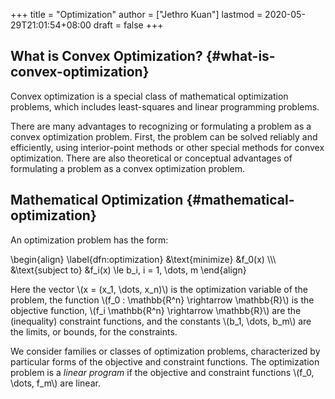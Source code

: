 +++
title = "Optimization"
author = ["Jethro Kuan"]
lastmod = 2020-05-29T21:01:54+08:00
draft = false
+++

## What is Convex Optimization? {#what-is-convex-optimization}

Convex optimization is a special class of mathematical optimization
problems, which includes least-squares and linear programming
problems.

There are many advantages to recognizing or formulating a problem as a
convex optimization problem. First, the problem can be solved reliably
and efficiently, using interior-point methods or other special methods
for convex optimization. There are also theoretical or conceptual
advantages of formulating a problem as a convex optimization problem.

## Mathematical Optimization {#mathematical-optimization}

An optimization problem has the form:

\begin{align} \label{dfn:optimization}
&\text{minimize} &f_0(x) \\\\\\
&\text{subject to} &f_i(x) \le b_i, i = 1, \dots, m
\end{align}

Here the vector \\(x = (x_1, \dots, x_n)\\) is the optimization variable
of the problem, the function \\(f_0 : \mathbb{R^n} \rightarrow
\mathbb{R}\\) is the objective function, \\(f_i \mathbb{R^n} \rightarrow
\mathbb{R}\\) are the (inequality) constraint functions, and the
constants \\(b_1, \dots, b_m\\) are the limits, or bounds, for the
constraints.

We consider families or classes of optimization problems,
characterized by particular forms of the objective and constraint
functions. The optimization problem is a _linear program_ if the
objective and constraint functions \\(f_0, \dots, f_m\\) are linear.
